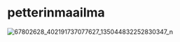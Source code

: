 # petterinmaailma
![67802628_402191737077627_135044832252830347_n](https://user-images.githubusercontent.com/92931671/138611313-af5d3984-8d4d-4ae0-ad0f-75b19cfe50b6.jpg)
